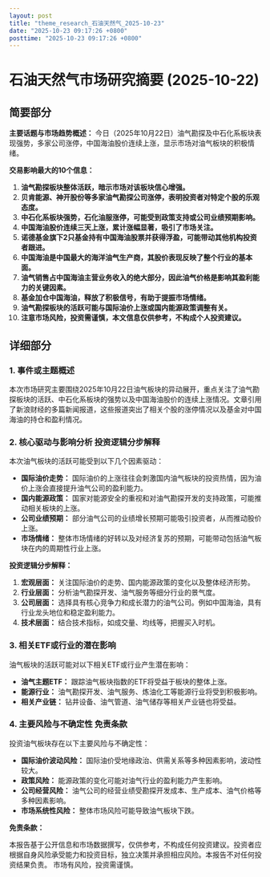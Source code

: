```yaml
---
layout: post
title: "theme_research_石油天然气_2025-10-23"
date: "2025-10-23 09:17:26 +0800"
posttime: "2025-10-23 09:17:26 +0800"
---
```


# 石油天然气市场研究摘要 (2025-10-22)

## 简要部分

**主要话题与市场趋势概述：** 今日（2025年10月22日）油气勘探及中石化系板块表现强势，多家公司涨停，中国海油股价连续上涨，显示市场对油气板块的积极情绪。

**交易影响最大的10个信息：**

1.  **油气勘探板块整体活跃，暗示市场对该板块信心增强。**
2.  **贝肯能源、神开股份等多家油气勘探公司涨停，表明投资者对特定个股的乐观态度。**
3.  **中石化系板块强势，石化油服涨停，可能受到政策支持或公司业绩预期影响。**
4.  **中国海油股价连续三天上涨，累计涨幅显著，吸引了市场关注。**
5.  **诺德基金旗下2只基金持有中国海油股票并获得浮盈，可能带动其他机构投资者跟进。**
6.  **中国海油是中国最大的海洋油气生产商，其股价表现反映了整个行业的基本面。**
7.  **油气销售占中国海油主营业务收入的绝大部分，因此油气价格是影响其盈利能力的关键因素。**
8.  **基金加仓中国海油，释放了积极信号，有助于提振市场情绪。**
9.  **油气勘探板块的活跃可能与国际油价上涨或国内能源政策调整有关。**
10. **注意市场风险，投资需谨慎，本文信息仅供参考，不构成个人投资建议。**

## 详细部分

### 1. 事件或主题概述

本次市场研究主要围绕2025年10月22日油气板块的异动展开，重点关注了油气勘探板块的活跃、中石化系板块的强势以及中国海油股价的连续上涨情况。文章引用了新浪财经的多篇新闻报道，这些报道突出了相关个股的涨停情况以及基金对中国海油的持仓和盈利情况。

### 2. 核心驱动与影响分析 投资逻辑分步解释

本次油气板块的活跃可能受到以下几个因素驱动：

*   **国际油价走势：** 国际油价的上涨往往会刺激国内油气板块的投资热情，因为油价上涨会直接提升油气公司的盈利能力。
*   **国内能源政策：** 国家对能源安全的重视和对油气勘探开发的支持政策，可能推动相关板块的上涨。
*   **公司业绩预期：** 部分油气公司的业绩增长预期可能吸引投资者，从而推动股价上涨。
*   **市场情绪：** 整体市场情绪的好转以及对经济复苏的预期，可能带动包括油气板块在内的周期性行业上涨。

**投资逻辑分步解释：**

1.  **宏观层面：** 关注国际油价的走势、国内能源政策的变化以及整体经济形势。
2.  **行业层面：** 分析油气勘探开发、油气服务等细分行业的景气度。
3.  **公司层面：** 选择具有核心竞争力和成长潜力的油气公司。例如中国海油，具有行业龙头地位和稳定盈利能力。
4.  **技术层面：** 结合技术指标，如成交量、均线等，把握买入时机。

### 3. 相关ETF或行业的潜在影响

油气板块的活跃可能对以下相关ETF或行业产生潜在影响：

*   **油气主题ETF：** 跟踪油气板块指数的ETF将受益于板块的整体上涨。
*   **能源行业：** 油气勘探开发、油气服务、炼油化工等能源行业将受到积极影响。
*   **相关产业链：** 钻井设备、油气管道、油气储存等相关产业链也将受益。

### 4. 主要风险与不确定性 免责条款

投资油气板块存在以下主要风险与不确定性：

*   **国际油价波动风险：** 国际油价受地缘政治、供需关系等多种因素影响，波动性较大。
*   **政策风险：** 能源政策的变化可能对油气行业的盈利能力产生影响。
*   **公司经营风险：** 油气公司的经营业绩受勘探开发成本、生产成本、油气价格等多种因素影响。
*   **市场系统性风险：** 整体市场风险可能导致油气板块下跌。

**免责条款：**

本报告基于公开信息和市场数据撰写，仅供参考，不构成任何投资建议。投资者应根据自身风险承受能力和投资目标，独立决策并承担相应风险。本报告不对任何投资结果负责。 市场有风险，投资需谨慎。